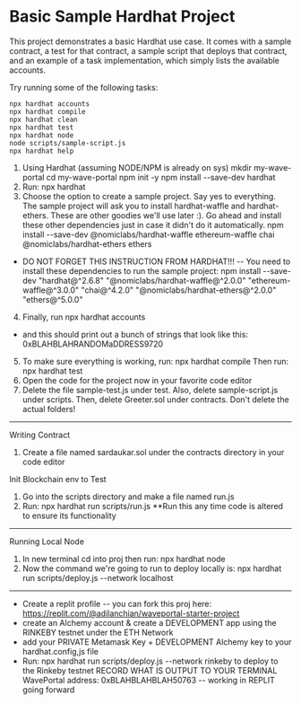 # Basic Sample Hardhat Project

This project demonstrates a basic Hardhat use case. It comes with a sample contract, a test for that contract, a sample script that deploys that contract, and an example of a task implementation, which simply lists the available accounts.

Try running some of the following tasks:

```shell
npx hardhat accounts
npx hardhat compile
npx hardhat clean
npx hardhat test
npx hardhat node
node scripts/sample-script.js
npx hardhat help
```
1. Using Hardhat (assuming NODE/NPM is already on sys)
mkdir my-wave-portal
cd my-wave-portal
npm init -y
npm install --save-dev hardhat
2. Run:
npx hardhat
3. Choose the option to create a sample project. Say yes to everything.
The sample project will ask you to install hardhat-waffle and hardhat-ethers. These are other goodies we'll use later :).
Go ahead and install these other dependencies just in case it didn't do it automatically.
npm install --save-dev @nomiclabs/hardhat-waffle ethereum-waffle chai @nomiclabs/hardhat-ethers ethers
- DO NOT FORGET THIS INSTRUCTION FROM HARDHAT!!!
-- You need to install these dependencies to run the sample project:
  npm install --save-dev "hardhat@^2.6.8" "@nomiclabs/hardhat-waffle@^2.0.0" "ethereum-waffle@^3.0.0" "chai@^4.2.0" "@nomiclabs/hardhat-ethers@^2.0.0" "ethers@^5.0.0"
4. Finally, run npx hardhat accounts 
- and this should print out a bunch of strings that look like this:
0xBLAHBLAHRANDOMaDDRESS9720
5. To make sure everything is working, run:
 npx hardhat compile
Then run:
npx hardhat test
6. Open the code for the project now in your favorite code editor
7. Delete the file sample-test.js under test.  Also, delete sample-script.js under scripts. Then, delete Greeter.sol under contracts. Don't delete the actual folders!
---
Writing Contract
1. Create a file named sardaukar.sol under the contracts directory in your code editor

Init Blockchain env to Test
1. Go into the scripts directory and make a file named run.js
2. Run: npx hardhat run scripts/run.js
**Run this any time code is altered to ensure its functionality
---
Running Local Node
1. In new terminal cd into proj then run: npx hardhat node
2. Now the command we're going to run to deploy locally is:
npx hardhat run scripts/deploy.js --network localhost
---
- Create a replit profile
-- you can fork this proj here: https://replit.com/@adilanchian/waveportal-starter-project
- create an Alchemy account & create a DEVELOPMENT app using the RINKEBY testnet under the ETH Network
- add your PRIVATE Metamask Key + DEVELOPMENT Alchemy key to your hardhat.config,js file
- Run: npx hardhat run scripts/deploy.js --network rinkeby to deploy to the Rinkeby testnet
RECORD WHAT IS OUTPUT TO YOUR TERMINAL
WavePortal address:  0xBLAHBLAHBLAH50763
-- working in REPLIT going forward

